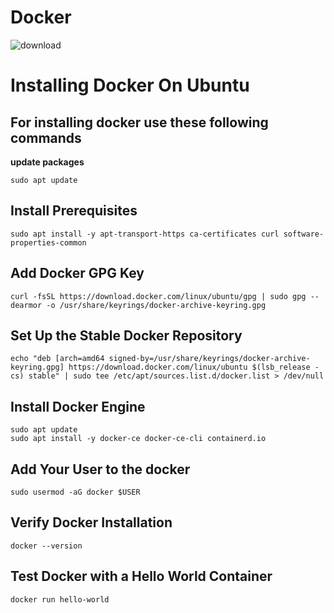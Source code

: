 # Docker
![download](https://github.com/piyushkus2004/docker/assets/143024159/26eb71b2-a4b4-4d84-be2c-d5901f6614c8)

# Installing Docker On Ubuntu #
## For installing docker use these following commands ##

**update packages**
```
sudo apt update 
```
## Install Prerequisites ##
```
sudo apt install -y apt-transport-https ca-certificates curl software-properties-common
```
## Add Docker GPG Key
```
curl -fsSL https://download.docker.com/linux/ubuntu/gpg | sudo gpg --dearmor -o /usr/share/keyrings/docker-archive-keyring.gpg
```
## Set Up the Stable Docker Repository
```
echo "deb [arch=amd64 signed-by=/usr/share/keyrings/docker-archive-keyring.gpg] https://download.docker.com/linux/ubuntu $(lsb_release -cs) stable" | sudo tee /etc/apt/sources.list.d/docker.list > /dev/null
```
## Install Docker Engine
```
sudo apt update
sudo apt install -y docker-ce docker-ce-cli containerd.io
```
## Add Your User to the docker
```
sudo usermod -aG docker $USER
```
## Verify Docker Installation
```
docker --version
```
## Test Docker with a Hello World Container
```
docker run hello-world
```
